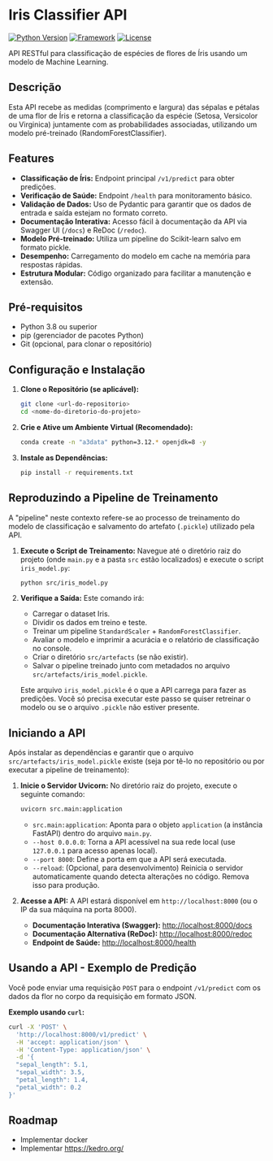 # Iris Classifier API

[![Python Version](https://img.shields.io/badge/python-3.8+-blue.svg)](https://www.python.org/downloads/)
[![Framework](https://img.shields.io/badge/Framework-FastAPI-green.svg)](https://fastapi.tiangolo.com/)
[![License](https://img.shields.io/badge/License-MIT-yellow.svg)](LICENSE) <!-- Adicione um arquivo LICENSE se desejar -->

API RESTful para classificação de espécies de flores de Íris usando um modelo de Machine Learning.

## Descrição

Esta API recebe as medidas (comprimento e largura) das sépalas e pétalas de uma flor de Íris e retorna a classificação da espécie (Setosa, Versicolor ou Virginica) juntamente com as probabilidades associadas, utilizando um modelo pré-treinado (RandomForestClassifier).

## Features

*   **Classificação de Íris:** Endpoint principal `/v1/predict` para obter predições.
*   **Verificação de Saúde:** Endpoint `/health` para monitoramento básico.
*   **Validação de Dados:** Uso de Pydantic para garantir que os dados de entrada e saída estejam no formato correto.
*   **Documentação Interativa:** Acesso fácil à documentação da API via Swagger UI (`/docs`) e ReDoc (`/redoc`).
*   **Modelo Pré-treinado:** Utiliza um pipeline do Scikit-learn salvo em formato pickle.
*   **Desempenho:** Carregamento do modelo em cache na memória para respostas rápidas.
*   **Estrutura Modular:** Código organizado para facilitar a manutenção e extensão.

## Pré-requisitos

*   Python 3.8 ou superior
*   pip (gerenciador de pacotes Python)
*   Git (opcional, para clonar o repositório)

## Configuração e Instalação

1.  **Clone o Repositório (se aplicável):**
    ```bash
    git clone <url-do-repositorio>
    cd <nome-do-diretorio-do-projeto>
    ```

2.  **Crie e Ative um Ambiente Virtual (Recomendado):**
    ```bash
    conda create -n "a3data" python=3.12.* openjdk=8 -y
    ```

3.  **Instale as Dependências:**
    ```bash
    pip install -r requirements.txt
    ```

## Reproduzindo a Pipeline de Treinamento

A "pipeline" neste contexto refere-se ao processo de treinamento do modelo de classificação e salvamento do artefato (`.pickle`) utilizado pela API.

1.  **Execute o Script de Treinamento:**
    Navegue até o diretório raiz do projeto (onde `main.py` e a pasta `src` estão localizados) e execute o script `iris_model.py`:

    ```bash
    python src/iris_model.py
    ```

2.  **Verifique a Saída:**
    Este comando irá:
    *   Carregar o dataset Iris.
    *   Dividir os dados em treino e teste.
    *   Treinar um pipeline `StandardScaler` + `RandomForestClassifier`.
    *   Avaliar o modelo e imprimir a acurácia e o relatório de classificação no console.
    *   Criar o diretório `src/artefacts` (se não existir).
    *   Salvar o pipeline treinado junto com metadados no arquivo `src/artefacts/iris_model.pickle`.

    Este arquivo `iris_model.pickle` é o que a API carrega para fazer as predições. Você só precisa executar este passo se quiser retreinar o modelo ou se o arquivo `.pickle` não estiver presente.

## Iniciando a API

Após instalar as dependências e garantir que o arquivo `src/artefacts/iris_model.pickle` existe (seja por tê-lo no repositório ou por executar a pipeline de treinamento):

1.  **Inicie o Servidor Uvicorn:**
    No diretório raiz do projeto, execute o seguinte comando:

    ```bash
    uvicorn src.main:application
    ```

    *   `src.main:application`: Aponta para o objeto `application` (a instância FastAPI) dentro do arquivo `main.py`.
    *   `--host 0.0.0.0`: Torna a API acessível na sua rede local (use `127.0.0.1` para acesso apenas local).
    *   `--port 8000`: Define a porta em que a API será executada.
    *   `--reload`: (Opcional, para desenvolvimento) Reinicia o servidor automaticamente quando detecta alterações no código. Remova isso para produção.

2.  **Acesse a API:**
    A API estará disponível em `http://localhost:8000` (ou o IP da sua máquina na porta 8000).
    *   **Documentação Interativa (Swagger):** [http://localhost:8000/docs](http://localhost:8000/docs)
    *   **Documentação Alternativa (ReDoc):** [http://localhost:8000/redoc](http://localhost:8000/redoc)
    *   **Endpoint de Saúde:** [http://localhost:8000/health](http://localhost:8000/health)

## Usando a API - Exemplo de Predição

Você pode enviar uma requisição `POST` para o endpoint `/v1/predict` com os dados da flor no corpo da requisição em formato JSON.


**Exemplo usando `curl`:**

```bash
curl -X 'POST' \
  'http://localhost:8000/v1/predict' \
  -H 'accept: application/json' \
  -H 'Content-Type: application/json' \
  -d '{
  "sepal_length": 5.1,
  "sepal_width": 3.5,
  "petal_length": 1.4,
  "petal_width": 0.2
}'
```

## Roadmap

* Implementar docker
* Implementar https://kedro.org/
